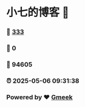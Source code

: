 # 小七的博客 :link:  
### :page_facing_up: [333](/tag.html) 
### :speech_balloon: 0 
### :hibiscus: 94605 
### :alarm_clock: 2025-05-06 09:31:38 
### Powered by :heart: [Gmeek](https://github.com/Meekdai/Gmeek)
